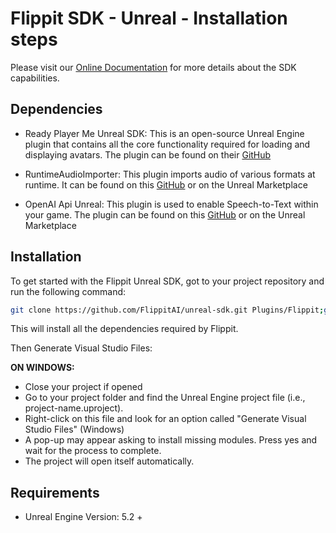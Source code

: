 # Flippit SDK - Unreal - Installation steps

Please visit our [Online Documentation](https://www.notion.so/flippitai/Unreal-SDK-WIP-c44d9ddbbeb94a72b15be3e174e49c1a) for more details about the SDK capabilities.


## Dependencies

- Ready Player Me Unreal SDK: This is an open-source Unreal Engine plugin that contains all the core functionality required for loading and displaying avatars. The plugin can be found on their [GitHub](https://github.com/readyplayerme/rpm-unreal-sdk/)
- RuntimeAudioImporter: This plugin imports audio of various formats at runtime. It can be found on this [GitHub](https://github.com/gtreshchev/RuntimeAudioImporter/) or on the Unreal Marketplace
     
- OpenAI Api Unreal: This plugin is used to enable Speech-to-Text within your game. The plugin can be found on this [GitHub](https://github.com/KellanM/OpenAI-Api-Unreal) or on the Unreal Marketplace
     
## Installation
To get started with the Flippit Unreal SDK, got to your project repository and run the following command:
```bash
git clone https://github.com/FlippitAI/unreal-sdk.git Plugins/Flippit;git clone https://github.com/gtreshchev/RuntimeAudioImporter.git Plugins/RuntimeAudioImporter;git clone https://github.com/KellanM/OpenAI-Api-Unreal.git Plugins/OpenAIAPI;git clone https://github.com/readyplayerme/rpm-unreal-sdk.git Plugins/ReadyPlayerMe;git clone https://github.com/rdeioris/glTFRuntime.git Plugins/glTFRuntime;
```
This will install all the dependencies required by Flippit.

Then Generate Visual Studio Files:

**ON WINDOWS:**  

- Close your project if opened
- Go to your project folder and find the Unreal Engine project file (i.e., project-name.uproject). 
- Right-click on this file and look for an option called "Generate Visual Studio Files" (Windows)
- A pop-up may appear asking to install missing modules. Press yes and wait for the process to complete.
- The project will open itself automatically.


## Requirements
- Unreal Engine Version: 5.2 +
